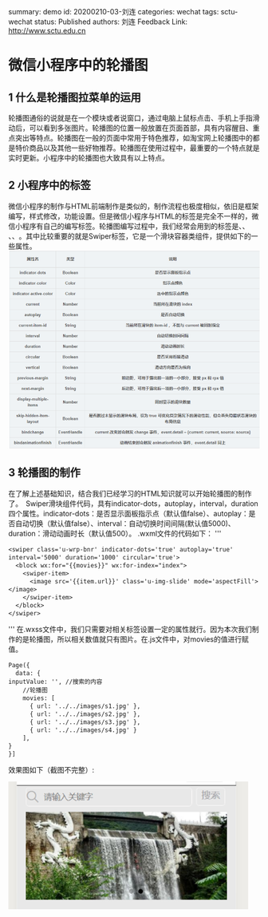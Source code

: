 summary: demo
id: 20200210-03-刘连
categories: wechat
tags: sctu-wechat
status: Published 
authors: 刘连
Feedback Link: http://www.sctu.edu.cn
# 微信小程序中的轮播图

## 1 什么是轮播图拉菜单的运用
轮播图通俗的说就是在一个模块或者说窗口，通过电脑上鼠标点击、手机上手指滑动后，可以看到多张图片。轮播图的位置一般放置在页面首部，具有内容醒目、重点突出等特点。轮播图在一般的页面中常用于特色推荐，如淘宝网上轮播图中的都是特价商品以及其他一些好物推荐。轮播图在使用过程中，最重要的一个特点就是实时更新。小程序中的轮播图也大致具有以上特点。
## 2 小程序中的标签
微信小程序的制作与HTML前端制作是类似的，制作流程也极度相似，依旧是框架编写，样式修改，功能设置。但是微信小程序与HTML的标签是完全不一样的，微信小程序有自己的编写标签。轮播图编写过程中，我们经常会用到的标签是<view>、<swiper>、 <block>、<swiper-item>、<image>。其中比较重要的就是Swiper标签，它是一个滑块容器类组件，提供如下的一些属性。
![](assets/20200210-03-刘连-1.png)
## 3 轮播图的制作
在了解上述基础知识，结合我们已经学习的HTML知识就可以开始轮播图的制作了。　Swiper滑块组件代码，具有indicator-dots，autoplay，interval，duration四个属性。indicator-dots：是否显示面板指示点（默认值false）、autoplay：是否自动切换（默认值false）、interval：自动切换时间间隔(默认值5000)、duration：滑动动画时长（默认值500）。
 .wxml文件的代码如下：
'''
<view class="lunbo">
  <!--轮播图-->
    <swiper class='u-wrp-bnr' indicator-dots='true' autoplay='true' interval='5000' duration='1000' circular='true'>
      <block wx:for="{{movies}}" wx:for-index="index">
        <swiper-item>
          <image src='{{item.url}}' class='u-img-slide' mode='aspectFill'></image>
        </swiper-item>
      </block>
    </swiper>
  </view>
'''
在.wxss文件中，我们只需要对相关标签设置一定的属性就行。因为本次我们制作的是轮播图，所以相关数值就只有图片。在.js文件中，对movies的值进行赋值。

```
Page({
  data: {
inputValue: '', //搜索的内容
    //轮播图
    movies: [
      { url: '../../images/s1.jpg' },
      { url: '../../images/s2.jpg' },
      { url: '../../images/s3.jpg' },
      { url: '../../images/s4.jpg' }
    ],
}
}]
```
效果图如下（截图不完整）:

![](assets/20200210-03-刘连-2.png)